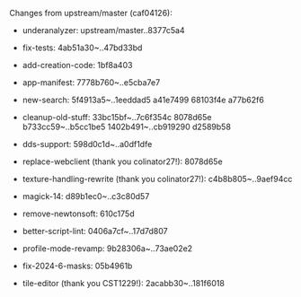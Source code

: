 Changes from upstream/master (caf04126):

- underanalyzer: upstream/master..8377c5a4

- fix-tests: 4ab51a30~..47bd33bd

- add-creation-code: 1bf8a403

- app-manifest: 7778b760~..e5cba7e7

- new-search: 5f4913a5~..1eeddad5 a41e7499 68103f4e a77b62f6

- cleanup-old-stuff: 33bc15bf~..7c6f354c 8078d65e b733cc59~..b5cc1be5 1402b491~..cb919290 d2589b58

- dds-support: 598d0c1d~..a0df1dfe

- replace-webclient (thank you colinator27!): 8078d65e

- texture-handling-rewrite (thank you colinator27!): c4b8b805~..9aef94cc

- magick-14: d89b1ec0~..c3c80d57

- remove-newtonsoft: 610c175d

- better-script-lint: 0406a7cf~..17d7d807

- profile-mode-revamp: 9b28306a~..73ae02e2

- fix-2024-6-masks: 05b4961b

- tile-editor (thank you CST1229!): 2acabb30~..181f6018